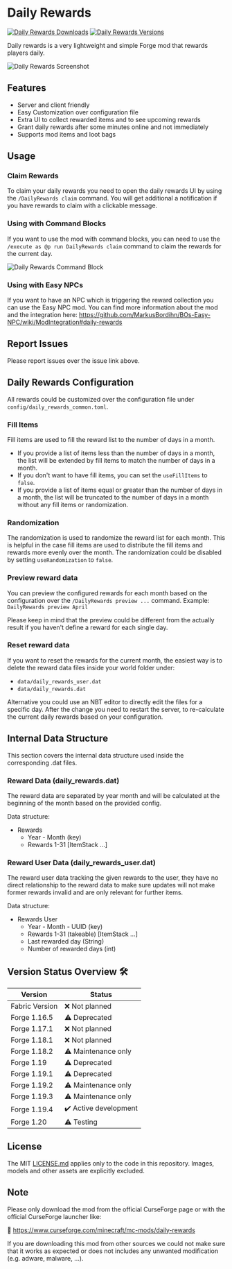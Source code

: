 # Daily Rewards

[![Daily Rewards Downloads](http://cf.way2muchnoise.eu/full_628798_downloads.svg)](https://www.curseforge.com/minecraft/mc-mods/daily-rewards)
[![Daily Rewards Versions](http://cf.way2muchnoise.eu/versions/Minecraft_628798_all.svg)](https://www.curseforge.com/minecraft/mc-mods/daily-rewards)

Daily rewards is a very lightweight and simple Forge mod that rewards players daily.

![Daily Rewards Screenshot](examples/daily_rewards_screen.png)

## Features

- Server and client friendly
- Easy Customization over configuration file
- Extra UI to collect rewarded items and to see upcoming rewards
- Grant daily rewards after some minutes online and not immediately
- Supports mod items and loot bags

## Usage

### Claim Rewards

To claim your daily rewards you need to open the daily rewards UI by using the `/DailyRewards claim` command.
You will get additional a notification if you have rewards to claim with a clickable message.

### Using with Command Blocks

If you want to use the mod with command blocks, you can need to use the `/execute as @p run DailyRewards claim` command to claim the rewards for the current day.

![Daily Rewards Command Block](examples/daily_rewards_command_block.png)

### Using with Easy NPCs

If you want to have an NPC which is triggering the reward collection you can use the Easy NPC mod.
You can find more information about the mod and the integration here: <https://github.com/MarkusBordihn/BOs-Easy-NPC/wiki/ModIntegration#daily-rewards>

## Report Issues

Please report issues over the issue link above.

## Daily Rewards Configuration

All rewards could be customized over the configuration file under `config/daily_rewards_common.toml`.

### Fill Items

Fill items are used to fill the reward list to the number of days in a month.

- If you provide a list of items less than the number of days in a month, the list will be extended by fill items to match the number of days in a month.
- If you don't want to have fill items, you can set the `useFillItems` to `false`.
- If you provide a list of items equal or greater than the number of days in a month, the list will be truncated to the number of days in a month without any fill items or randomization.

### Randomization

The randomization is used to randomize the reward list for each month.
This is helpful in the case fill items are used to distribute the fill items and rewards more evenly over the month.
The randomization could be disabled by setting `useRandomization` to `false`.

### Preview reward data

You can preview the configured rewards for each month based on the configuration over the `/DailyRewards preview ...` command.
Example: `DailyRewards preview April`

Please keep in mind that the preview could be different from the actually result if you haven't define a reward for each single day.

### Reset reward data

If you want to reset the rewards for the current month, the easiest way is to delete the reward data files inside your world folder under:

- `data/daily_rewards_user.dat`
- `data/daily_rewards.dat`

Alternative you could use an NBT editor to directly edit the files for a specific day.
After the change you need to restart the server, to re-calculate the current daily rewards based on your configuration.

## Internal Data Structure

This section covers the internal data structure used inside the corresponding .dat files.

### Reward Data (daily_rewards.dat)

The reward data are separated by year month and will be calculated at the beginning of the month based on the provided config.

Data structure:

- Rewards
  - Year - Month (key)
  - Rewards 1-31 [ItemStack ...]

### Reward User Data (daily_rewards_user.dat)

The reward user data tracking the given rewards to the user, they have no direct relationship to the reward data to make sure updates will not make former rewards invalid and are only relevant for further items.

Data structure:

- Rewards User
  - Year - Month - UUID (key)
  - Rewards 1-31 (takeable) [ItemStack ...]
  - Last rewarded day (String)
  - Number of rewarded days (int)

## Version Status Overview 🛠️

| Version        | Status                |
| -------------- | --------------------- |
| Fabric Version | ❌ Not planned        |
| Forge 1.16.5   | ⚠️ Deprecated         |
| Forge 1.17.1   | ❌ Not planned        |
| Forge 1.18.1   | ❌ Not planned        |
| Forge 1.18.2   | ⚠️ Maintenance only   |
| Forge 1.19     | ⚠️ Deprecated         |
| Forge 1.19.1   | ⚠️ Deprecated         |
| Forge 1.19.2   | ⚠️ Maintenance only   |
| Forge 1.19.3   | ⚠️ Maintenance only   |
| Forge 1.19.4   | ✔️ Active development |
| Forge 1.20     | ⚠️ Testing            |

## License

The MIT [LICENSE.md](LICENSE.md) applies only to the code in this repository. Images, models and other assets are explicitly excluded.

## Note

Please only download the mod from the official CurseForge page or with the official CurseForge launcher like:

🚀 <https://www.curseforge.com/minecraft/mc-mods/daily-rewards>

If you are downloading this mod from other sources we could not make sure that it works as expected or does not includes any unwanted modification (e.g. adware, malware, ...).
